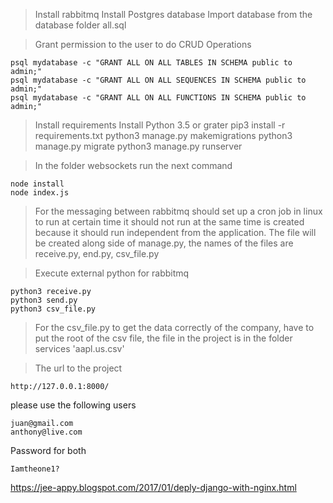 >Install rabbitmq 
>Install Postgres database 
>Import database from the database folder all.sql


>Grant permission to the user to do CRUD Operations
```
psql mydatabase -c "GRANT ALL ON ALL TABLES IN SCHEMA public to admin;"
psql mydatabase -c "GRANT ALL ON ALL SEQUENCES IN SCHEMA public to admin;"
psql mydatabase -c "GRANT ALL ON ALL FUNCTIONS IN SCHEMA public to admin;"
```

>Install requirements
>Install Python 3.5 or grater
>pip3 install -r requirements.txt
>python3 manage.py makemigrations
>python3 manage.py migrate
>python3 manage.py runserver

>In the folder websockets run the next command
```
node install
node index.js
```

>For the messaging between rabbitmq should set up a cron job in linux to run at certain time it should not run at the same time is created because it should run independent from the application.
The file will be created along side of manage.py, the names of the files are receive.py, end.py, csv_file.py

>Execute external python for rabbitmq
```
python3 receive.py
python3 send.py
python3 csv_file.py
```

>For the csv_file.py to get the data correctly of the company, have to put the root of the csv file, the file in the project 
is in the folder services  'aapl.us.csv'

>The url to the project 
```
http://127.0.0.1:8000/
```

please use the following users
```
juan@gmail.com
anthony@live.com
```

Password  for both
```
Iamtheone1?
```

https://jee-appy.blogspot.com/2017/01/deply-django-with-nginx.html

